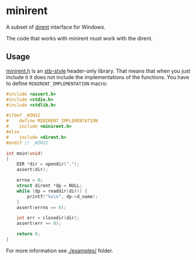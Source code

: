 # minirent

A subset of [dirent](https://pubs.opengroup.org/onlinepubs/9699919799/) interface for Windows.

The code that works with minirent must work with the dirent.

## Usage

[minirent.h](./minirent.h) is an [stb-style](https://github.com/nothings/stb/blob/master/docs/stb_howto.txt) header-only library. That means that when you just include it it does not include the implementations of the functions. You have to define `MINIRENT_IMPLEMENTATION` macro:

```c
#include <assert.h>
#include <stdio.h>
#include <stdlib.h>

#ifdef _WIN32
#    define MINIRENT_IMPLEMENTATION
#    include <minirent.h>
#else
#    include <dirent.h>
#endif // _WIN32

int main(void)
{
    DIR *dir = opendir(".");
    assert(dir);

    errno = 0;
    struct dirent *dp = NULL;
    while (dp = readdir(dir)) {
        printf("%s\n", dp->d_name);
    }
    assert(errno == 0);

    int err = closedir(dir);
    assert(err == 0);

    return 0;
}
```

For more information see [./examples/](./examples/) folder.
